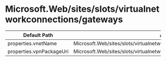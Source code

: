 # Microsoft.Web/sites/slots/virtualnetworkconnections/gateways

| Default Path | Alias |
|---|---|
| properties.vnetName | Microsoft.Web/sites/slots/virtualnetworkconnections/gateways/vnetName |
| properties.vpnPackageUri | Microsoft.Web/sites/slots/virtualnetworkconnections/gateways/vpnPackageUri |

